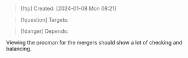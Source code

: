 
>[!tip] Created: [2024-01-08 Mon 08:21]

>[!question] Targets: 

>[!danger] Depends: 

Viewing the procman for the mergers should show a lot of checking and balancing.
